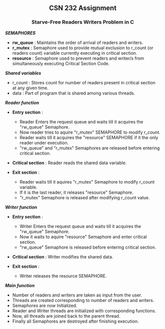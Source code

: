 <h2 align=center> CSN 232 Assignment </h2>

<h3 align=center> Starve-Free Readers Writers Problem in C </h3>

***SEMAPHORES***
- **rw_queue** : Maintains the order of arrival of readers and writers.
- **r_mutex** : Semaphore used to provide mutual exclusion to r_count (or readers count) variable currently executing in critical section.
- **resource** : Semaphore used to prevent readers and writer/s from simultaneously executing Critical Section Code.

***Shared variables***
- r_count : Stores count for number of readers present in critical section at any given time.
- data : Part of program that is shared among various threads.

***Reader function***
- **Entry section** :
  - Reader Enters the request queue and waits till it acquires the "rw_queue" Semaphore.
  - Now reader tries to aquire "r_mutex" SEMAPHORE to modify r_count.
  - Reader waits till it acquires the "resource" SEMAPHORE if it the only reader under execution.
  - "rw_queue" and "r_mutex" Semaphores are released before entering critical section.

- **Critical section** : Reader reads the shared data variable.

- **Exit section** : 
  - Reader waits till it aquires "r_mutex" Semaphore to modify r_count variable.
  - If it is the last reader, it releases "resource" Semaphore.
  - "r_mutex" Semaphore is released after modifying r_count value.

***Writer function***
- **Entry section** :
  - Writer Enters the request queue and waits till it acquires the "rw_queue" Semaphore.
  - Now it waits to aquire "resource" Semaphore and enter critical section.
  - "rw_queue" Semaphore is released before entering critical section.

- **Critical section** : Writer modifies the shared data.

- **Exit section** :
  - Writer releases the resource SEMAPHORE.


***Main function***
- Number of readers and writers are taken as input from the user.
- Threads are created corresponding to number of readers and writers.
- Semaphores are now Initialized.
- Reader and Writer threads are initialized with corresponding functions.
- Now, all threads are joined back to the parent thread.
- Finally all Semaphores are destroyed after finishing execution.
